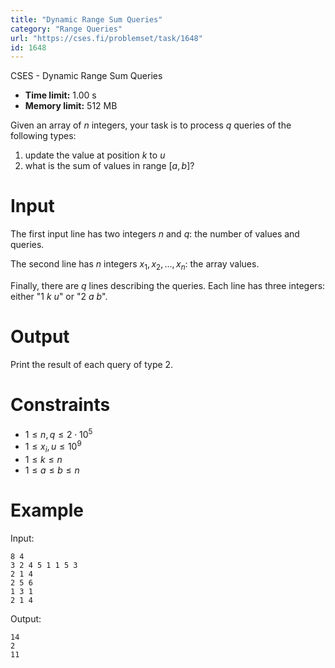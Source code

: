```yaml
---
title: "Dynamic Range Sum Queries"
category: "Range Queries"
url: "https://cses.fi/problemset/task/1648"
id: 1648
---
```


CSES - Dynamic Range Sum Queries

  * **Time limit:** 1.00 s
  * **Memory limit:** 512 MB

Given an array of $n$ integers, your task is to process $q$ queries of the
following types:

  1. update the value at position $k$ to $u$
  2. what is the sum of values in range $[a,b]$?

# Input

The first input line has two integers $n$ and $q$: the number of values and
queries.

The second line has $n$ integers $x_1,x_2,\dots,x_n$: the array values.

Finally, there are $q$ lines describing the queries. Each line has three
integers: either "$1$ $k$ $u$" or "$2$ $a$ $b$".

# Output

Print the result of each query of type 2.

# Constraints

  * $1 \le n,q \le 2 \cdot 10^5$
  * $1 \le x_i, u \le 10^9$
  * $1 \le k \le n$
  * $1 \le a \le b \le n$

# Example

Input:

    
    
    8 4
    3 2 4 5 1 1 5 3
    2 1 4
    2 5 6
    1 3 1
    2 1 4
    

Output:

    
    
    14
    2
    11
    

